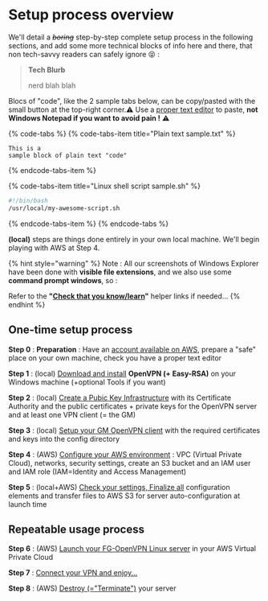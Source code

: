 # Setup process overview

We'll detail a ~~_boring_~~ step-by-step complete setup process in the following sections, and add some more technical blocks of info here and there, that non tech-savvy readers can safely ignore 😝 :

> **Tech Blurb**
>
> nerd blah blah

Blocs of "code", like the 2 sample tabs below, can be copy/pasted with the small button at the top-right corner.⚠ Use a [proper text editor](../proposed-solution/tools.md#your-text-editor-of-choice) to paste, **not Windows Notepad if you want to avoid pain !** ⚠ 

{% code-tabs %}
{% code-tabs-item title="Plain text sample.txt" %}
```text
This is a 
sample block of plain text "code"
```
{% endcode-tabs-item %}

{% code-tabs-item title="Linux shell script sample.sh" %}
```bash
#!/bin/bash
/usr/local/my-awesome-script.sh
```
{% endcode-tabs-item %}
{% endcode-tabs %}

**\(local\)** steps are things done entirely in your own local machine. We'll begin playing with AWS at Step 4.

{% hint style="warning" %}
Note : All our screenshots of Windows Explorer have been done with **visible file extensions**, and we also use some **command prompt windows**, so :

Refer to the **"**[**Check that you know/learn**](step-0-preparation.md#check-that-you-know-learn)**"** helper links if needed...
{% endhint %}



## One-time setup process

**Step 0** : **Preparation** : Have an [account available on AWS](../proposed-solution/amazon-web-services.md#how-to-create-an-aws-account), prepare a "safe" place on your own machine, check you have a proper text editor

**Step 1** : \(local\) [Download and install](step-1-install-openvpn-+-easy-rsa-2.md) **OpenVPN \(+ Easy-RSA\)** on your Windows machine \(+optional Tools if you want\)

**Step 2** : \(local\) [Create a Pubic Key Infrastructure](step-2-create-your-pki.md) with its Certificate Authority and the public certificates + private keys for the OpenVPN server and at least one VPN client \(= the GM\)

**Step 3** : \(local\) [Setup your GM OpenVPN client](step-3-prepare-your-openvpn-connection.md) with the required certificates and keys into the config directory

**Step 4** : \(AWS\) [Configure your AWS environment](step-4-configure-your-aws-environment.md) : VPC \(Virtual Private Cloud\), networks, security settings, create an S3 bucket and an IAM user and IAM role \(IAM=Identity and Access Management\)

**Step 5** : \(local+AWS\) [Check your settings, Finalize all](step-5-check-finalize-transfer-files-to-s3.md) configuration elements and transfer files to AWS S3 for server auto-configuration at launch time



## Repeatable usage process

**Step 6** : \(AWS\) [Launch your FG-OpenVPN Linux server](step-6-launch-time.md) in your AWS Virtual Private Cloud

**Step 7** : [Connect your VPN and enjoy...](step-7-connect-and-enjoy.md)

**Step 8** : \(AWS\) [Destroy \(="Terminate"\)](step-8-destroy-terminate-after-use.md) your server

